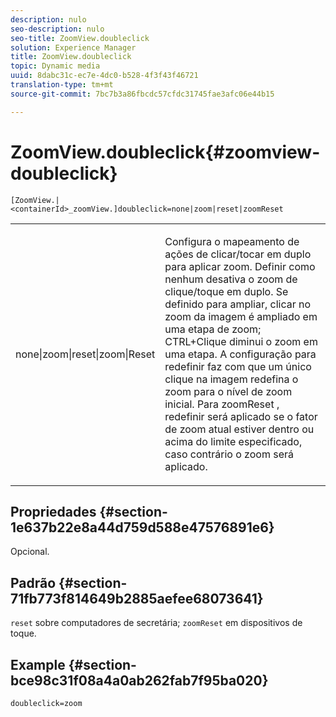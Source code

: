 ```yaml
---
description: nulo
seo-description: nulo
seo-title: ZoomView.doubleclick
solution: Experience Manager
title: ZoomView.doubleclick
topic: Dynamic media
uuid: 8dabc31c-ec7e-4dc0-b528-4f3f43f46721
translation-type: tm+mt
source-git-commit: 7bc7b3a86fbcdc57cfdc31745fae3afc06e44b15

---
```



# ZoomView.doubleclick{#zoomview-doubleclick}

`[ZoomView.|<containerId>_zoomView.]doubleclick=none|zoom|reset|zoomReset`

<table id="table_E314540D347D47699C04EB80D20C0721"> 
 <tbody> 
  <tr> 
   <td colname="col1"> <p> <span class="codeph"> none|zoom|reset|zoom|Reset </span> </p> </td> 
   <td colname="col2"> <p> Configura o mapeamento de ações de clicar/tocar em duplo para aplicar zoom. Definir como <span class="codeph"> nenhum </span> desativa o zoom de clique/toque em duplo. Se definido para <span class="codeph"> ampliar, </span> clicar no zoom da imagem é ampliado em uma etapa de zoom; CTRL+Clique diminui o zoom em uma etapa. A configuração para <span class="codeph"> redefinir </span> faz com que um único clique na imagem redefina o zoom para o nível de zoom inicial. Para <span class="codeph"> zoomReset </span>, redefinir será aplicado se o fator de zoom atual estiver dentro ou acima do limite especificado, caso contrário o zoom será aplicado. </p> </td> 
  </tr> 
 </tbody> 
</table>

## Propriedades {#section-1e637b22e8a44d759d588e47576891e6}

Opcional.

## Padrão {#section-71fb773f814649b2885aefee68073641}

`reset` sobre computadores de secretária; `zoomReset` em dispositivos de toque.

## Example {#section-bce98c31f08a4a0ab262fab7f95ba020}

`doubleclick=zoom`
